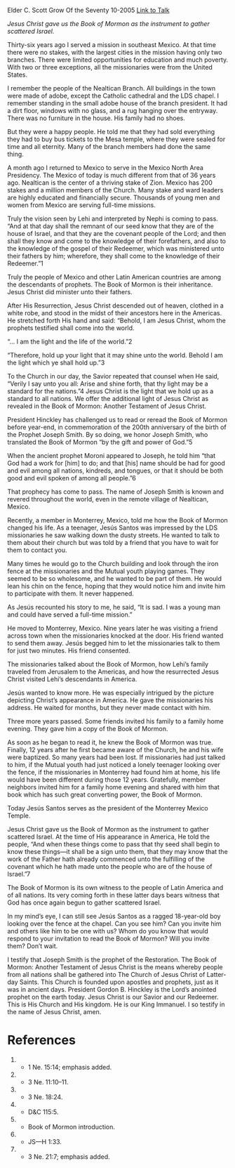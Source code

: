 Elder C. Scott Grow
Of the Seventy
10-2005
[Link to Talk](https://www.churchofjesuschrist.org/study/general-conference/2005/10/the-book-of-mormon-the-instrument-to-gather-scattered-israel?lang=eng)

_Jesus Christ gave us the Book of Mormon as the instrument to gather scattered Israel._

Thirty-six years ago I served a mission in southeast Mexico. At that time there were no stakes, with the largest cities in the mission having only two branches. There were limited opportunities for education and much poverty. With two or three exceptions, all the missionaries were from the United States.

I remember the people of the Nealtican Branch. All buildings in the town were made of adobe, except the Catholic cathedral and the LDS chapel. I remember standing in the small adobe house of the branch president. It had a dirt floor, windows with no glass, and a rug hanging over the entryway. There was no furniture in the house. His family had no shoes.

But they were a happy people. He told me that they had sold everything they had to buy bus tickets to the Mesa temple, where they were sealed for time and all eternity. Many of the branch members had done the same thing.

A month ago I returned to Mexico to serve in the Mexico North Area Presidency. The Mexico of today is much different from that of 36 years ago. Nealtican is the center of a thriving stake of Zion. Mexico has 200 stakes and a million members of the Church. Many stake and ward leaders are highly educated and financially secure. Thousands of young men and women from Mexico are serving full-time missions.

Truly the vision seen by Lehi and interpreted by Nephi is coming to pass. “And at that day shall the remnant of our seed know that they are of the house of Israel, and that they are the covenant people of the Lord; and then shall they know and come to the knowledge of their forefathers, and also to the knowledge of the gospel of their Redeemer, which was ministered unto their fathers by him; wherefore, they shall come to the knowledge of their Redeemer.”1

Truly the people of Mexico and other Latin American countries are among the descendants of prophets. The Book of Mormon is their inheritance. Jesus Christ did minister unto their fathers.

After His Resurrection, Jesus Christ descended out of heaven, clothed in a white robe, and stood in the midst of their ancestors here in the Americas. He stretched forth His hand and said: “Behold, I am Jesus Christ, whom the prophets testified shall come into the world.

“… I am the light and the life of the world.”2

“Therefore, hold up your light that it may shine unto the world. Behold I am the light which ye shall hold up.”3

To the Church in our day, the Savior repeated that counsel when He said, “Verily I say unto you all: Arise and shine forth, that thy light may be a standard for the nations.”4 Jesus Christ is the light that we hold up as a standard to all nations. We offer the additional light of Jesus Christ as revealed in the Book of Mormon: Another Testament of Jesus Christ.

President Hinckley has challenged us to read or reread the Book of Mormon before year-end, in commemoration of the 200th anniversary of the birth of the Prophet Joseph Smith. By so doing, we honor Joseph Smith, who translated the Book of Mormon “by the gift and power of God.”5

When the ancient prophet Moroni appeared to Joseph, he told him “that God had a work for [him] to do; and that [his] name should be had for good and evil among all nations, kindreds, and tongues, or that it should be both good and evil spoken of among all people.”6

That prophecy has come to pass. The name of Joseph Smith is known and revered throughout the world, even in the remote village of Nealtican, Mexico.

Recently, a member in Monterrey, Mexico, told me how the Book of Mormon changed his life. As a teenager, Jesús Santos was impressed by the LDS missionaries he saw walking down the dusty streets. He wanted to talk to them about their church but was told by a friend that you have to wait for them to contact you.

Many times he would go to the Church building and look through the iron fence at the missionaries and the Mutual youth playing games. They seemed to be so wholesome, and he wanted to be part of them. He would lean his chin on the fence, hoping that they would notice him and invite him to participate with them. It never happened.

As Jesús recounted his story to me, he said, “It is sad. I was a young man and could have served a full-time mission.”

He moved to Monterrey, Mexico. Nine years later he was visiting a friend across town when the missionaries knocked at the door. His friend wanted to send them away. Jesús begged him to let the missionaries talk to them for just two minutes. His friend consented.

The missionaries talked about the Book of Mormon, how Lehi’s family traveled from Jerusalem to the Americas, and how the resurrected Jesus Christ visited Lehi’s descendants in America.

Jesús wanted to know more. He was especially intrigued by the picture depicting Christ’s appearance in America. He gave the missionaries his address. He waited for months, but they never made contact with him.

Three more years passed. Some friends invited his family to a family home evening. They gave him a copy of the Book of Mormon.

As soon as he began to read it, he knew the Book of Mormon was true. Finally, 12 years after he first became aware of the Church, he and his wife were baptized. So many years had been lost. If missionaries had just talked to him, if the Mutual youth had just noticed a lonely teenager looking over the fence, if the missionaries in Monterrey had found him at home, his life would have been different during those 12 years. Gratefully, member neighbors invited him for a family home evening and shared with him that book which has such great converting power, the Book of Mormon.

Today Jesús Santos serves as the president of the Monterrey Mexico Temple.



Jesus Christ gave us the Book of Mormon as the instrument to gather scattered Israel. At the time of His appearance in America, He told the people, “And when these things come to pass that thy seed shall begin to know these things—it shall be a sign unto them, that they may know that the work of the Father hath already commenced unto the fulfilling of the covenant which he hath made unto the people who are of the house of Israel.”7

The Book of Mormon is its own witness to the people of Latin America and of all nations. Its very coming forth in these latter days bears witness that God has once again begun to gather scattered Israel.

In my mind’s eye, I can still see Jesús Santos as a ragged 18-year-old boy looking over the fence at the chapel. Can you see him? Can you invite him and others like him to be one with us? Whom do you know that would respond to your invitation to read the Book of Mormon? Will you invite them? Don’t wait.

I testify that Joseph Smith is the prophet of the Restoration. The Book of Mormon: Another Testament of Jesus Christ is the means whereby people from all nations shall be gathered into The Church of Jesus Christ of Latter-day Saints. This Church is founded upon apostles and prophets, just as it was in ancient days. President Gordon B. Hinckley is the Lord’s anointed prophet on the earth today. Jesus Christ is our Savior and our Redeemer. This is His Church and His kingdom. He is our King Immanuel. I so testify in the name of Jesus Christ, amen.

# References
1. - 1 Ne. 15:14; emphasis added.
2. - 3 Ne. 11:10–11.
3. - 3 Ne. 18:24.
4. - D&C 115:5.
5. - Book of Mormon introduction.
6. - JS—H 1:33.
7. - 3 Ne. 21:7; emphasis added.